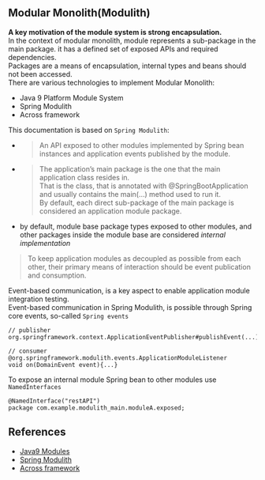 ## Modular Monolith(Modulith)
**A key motivation of the module system is strong encapsulation.**      
In the context of modular monolith, module represents a sub-package in the main package. it has a defined set of exposed APIs and required dependencies.      
Packages are a means of encapsulation, internal types and beans should not been accessed.      
There are various technologies to implement Modular Monolith:     
- Java 9 Platform Module System
- Spring Modulith  
- Across framework

This documentation is based on `Spring Modulith`:    
- > An API exposed to other modules implemented by Spring bean instances and application events published by the module.    
- > The application’s main package is the one that the main application class resides in.      
  > That is the class, that is annotated with @SpringBootApplication and usually contains the main(…) method used to run it.     
  > By default, each direct sub-package of the main package is considered an application module package.     
- by default, module base package types exposed to other modules, and other packages inside the module base are considered *internal implementation*    

> To keep application modules as decoupled as possible from each other, their primary means of interaction should be event publication and consumption.     

Event-based communication, is a key aspect to enable application module integration testing.    
Event-based communication in Spring Modulith, is possible through Spring core events, so-called `Spring events`     
```
// publisher
org.springframework.context.ApplicationEventPublisher#publishEvent(...)

// consumer
@org.springframework.modulith.events.ApplicationModuleListener
void on(DomainEvent event){...}
```

To expose an internal module Spring bean to other modules use `NamedInterfaces`
```
@NamedInterface("restAPI")
package com.example.modulith_main.moduleA.exposed;
```
## References
- [Java9 Modules](https://www.oracle.com/corporate/features/understanding-java-9-modules.html)
- [Spring Modulith](https://docs.spring.io/spring-modulith/reference/events.html)
- [Across framework](https://www.iodigital.com/en/history/foreach/building-a-modular-monolith-with-spring-boot-and-across?srsltid=AfmBOoqFvgSDCTVKdtiymtLoRZSrUN4--WmUWtZcWCQ7CAIYstqgcUdx)
